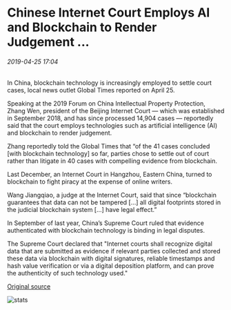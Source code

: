 # Chinese Internet Court Employs AI and Blockchain to Render Judgement ...

###### 2019-04-25 17:04

In China, blockchain technology is increasingly employed to settle court cases, local news outlet Global Times reported on April 25.

Speaking at the 2019 Forum on China Intellectual Property Protection, Zhang Wen, president of the Beijing Internet Court — which was established in September 2018, and has since processed 14,904 cases — reportedly said that the court employs technologies such as artificial intelligence (AI) and blockchain to render judgement.

Zhang reportedly told the Global Times that “of the 41 cases concluded \[with blockchain technology\] so far, parties chose to settle out of court rather than litigate in 40 cases with compelling evidence from blockchain.

Last December, an Internet Court in Hangzhou, Eastern China, turned to blockchain to fight piracy at the expense of online writers.

Wang Jiangqiao, a judge at the Internet Court, said that since “blockchain guarantees that data can not be tampered \[...\] all digital footprints stored in the judicial blockchain system \[...\] have legal effect.”

In September of last year, China’s Supreme Court ruled that evidence authenticated with blockchain technology is binding in legal disputes.

The Supreme Court declared that "Internet courts shall recognize digital data that are submitted as evidence if relevant parties collected and stored these data via blockchain with digital signatures, reliable timestamps and hash value verification or via a digital deposition platform, and can prove the authenticity of such technology used."

[Original source](https://cointelegraph.com/news/chinese-internet-court-employs-ai-and-blockchain-to-render-judgement)

![stats](https://c.statcounter.com/11760860/0/a89fa40b/1/ "stats")